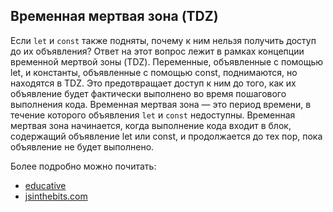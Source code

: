 ## Временная мертвая зона (TDZ)

Если <code>let</code> и <code>const</code> также подняты, почему к ним нельзя получить доступ до их объявления?
Ответ на этот вопрос лежит в рамках концепции временной мертвой зоны (TDZ). Переменные, объявленные с помощью let, и константы, объявленные с помощью const, поднимаются, но находятся в TDZ. Это предотвращает доступ к ним до того, как их объявление будет фактически выполнено во время пошагового выполнения кода.
Временная мертвая зона — это период времени, в течение которого объявления <code>let</code> и <code>const</code> недоступны. Временная мертвая зона начинается, когда выполнение кода входит в блок, содержащий объявление let или const, и продолжается до тех пор, пока объявление не будет выполнено.

Более подробно можно почитать:

- [educative](https://www.educative.io/answers/what-is-the-temporal-dead-zone-in-javascript)
- [jsinthebits.com](https://jsinthebits.com/what-is-the-temporal-dead-zone-e41369d4/)
